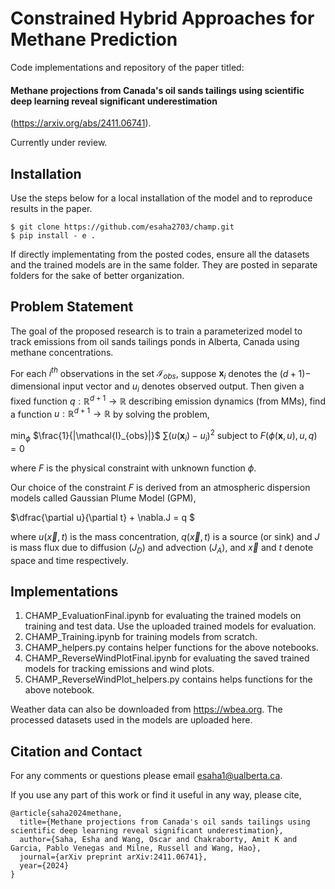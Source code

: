 # Constrained Hybrid Approaches for Methane Prediction
Code implementations and repository of the paper titled:

#### Methane projections from Canada's oil sands tailings using scientific deep learning reveal significant underestimation
(https://arxiv.org/abs/2411.06741).

Currently under review.

## Installation

Use the steps below for a local installation of the model and to reproduce results in the paper.

```
$ git clone https://github.com/esaha2703/champ.git
$ pip install - e .
```
If directly implementating from the posted codes, ensure all the datasets and the trained models are in the same folder. They are posted in separate folders for the sake of better organization. 
## Problem Statement

The goal of the proposed research is to train a parameterized model to track emissions from oil sands tailings ponds in Alberta, Canada using methane concentrations.

For each $i^{th}$ observations in the set $\mathcal{I}_{obs}$, suppose  $\mathbf{x}_i$ denotes the $(d+1)-$ dimensional input vector and $u_i$ denotes observed output. Then given a fixed function $q:\mathbb{R}^{d+1}\rightarrow\mathbb{R}$ describing emission dynamics (from MMs), find a function $u:\mathbb{R}^{d+1}\rightarrow \mathbb{R}$ by solving the problem,

$\min_{\phi}$ $\frac{1}{|\mathcal{I}_{obs}|}$ $\sum(u( \mathbf{x}_i ) - u_i )^2$ subject to  $F(\phi(\mathbf{x},u),u,q)=0$

where $F$ is the physical constraint with unknown function $\phi$. 

Our choice of the constraint $F$ is derived from an atmospheric dispersion models called Gaussian Plume Model (GPM), 

$\dfrac{\partial u}{\partial t} + \nabla.J = q $

where $u(\vec{x},t)$ is the mass concentration, $q(\vec{x},t)$ is a source (or sink) and $J$ is mass flux due to diffusion ($J_D$) and advection ($J_A$), and $\vec{x}$ and $t$ denote space and time respectively. 

## Implementations

1. CHAMP_EvaluationFinal.ipynb for evaluating the trained models on training and test data. Use the uploaded trained models for evaluation.
2. CHAMP_Training.ipynb for training models from scratch.
3. CHAMP_helpers.py contains helper functions for the above notebooks.
4. CHAMP_ReverseWindPlotFinal.ipynb for evaluating the saved trained models for tracking emissions and wind plots.
5. CHAMP_ReverseWindPlot_helpers.py contains helps functions for the above notebook.

Weather data can also be downloaded from https://wbea.org. The processed datasets used in the models are uploaded here.

## Citation and Contact
For any comments or questions please email esaha1@ualberta.ca.

If you use any part of this work or find it useful in any way, please cite,
```
@article{saha2024methane,
  title={Methane projections from Canada's oil sands tailings using scientific deep learning reveal significant underestimation},
  author={Saha, Esha and Wang, Oscar and Chakraborty, Amit K and Garcia, Pablo Venegas and Milne, Russell and Wang, Hao},
  journal={arXiv preprint arXiv:2411.06741},
  year={2024}
}
```
